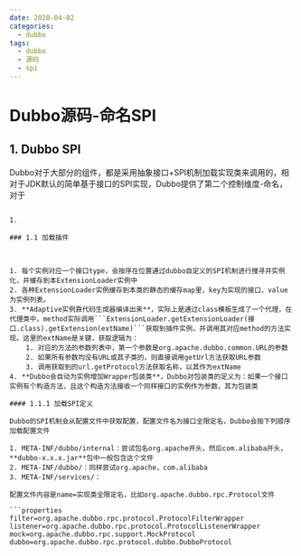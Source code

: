 ```yaml
---
date: 2020-04-02
categories:
  - dubbo
tags:
  - dubbo
  - 源码
  - spi
---
```

# Dubbo源码-命名SPI

## 1. Dubbo SPI

Dubbo对于大部分的组件，都是采用抽象接口+SPI机制加载实现类来调用的，相对于JDK默认的简单基于接口的SPI实现，Dubbo提供了第二个控制维度-命名，对于

```

1. 

### 1.1 加载插件



1. 每个实例对应一个接口type，会按序在位置通过dubbo自定义的SPI机制进行搜寻并实例化，并缓存到本ExtensionLoader实例中
2. 各种ExtensionLoader实例缓存到本类的静态的缓存map里，key为实现的接口，value为实例列表。
3. **Adaptive实例靠代码生成器编译出来**，实际上是通过class模板生成了一个代理，在代理类中，method实际调用```ExtensionLoader.getExtensionLoader(接口.class).getExtension(extName)```获取到插件实例，并调用其对应method的方法实现。这里的extName是关键，获取逻辑为：
    1. 对应的方法的参数列表中，第一个参数是org.apache.dubbo.common.URL的参数
    2. 如果所有参数均没有URL或其子类的，则直接调用getUrl方法获取URL参数
    3. 调用获取到的url.getProtocol方法获取名称，以其作为extName
4. **Dubbo会自动为实例增加Wrapper包装类**，Dubbo对包装类的定义为：如果一个接口实例有个构造方法，且这个构造方法接收一个同样接口的实例作为参数，其为包装类

#### 1.1.1 加载SPI定义

Dubbo的SPI机制会从配置文件中获取配置，配置文件名为接口全限定名，Dubbo会按下列顺序加载配置文件

1. META-INF/dubbo/internal：尝试包名org.apache开头，然后com.alibaba开头，**dubbo-x.x.x.jar**包中一般包含这个文件
2. META-INF/dubbo/：同样尝试org.apache，com.alibaba
3. META-INF/services/：

配置文件内容是name=实现类全限定名，比如org.apache.dubbo.rpc.Protocol文件

```properties
filter=org.apache.dubbo.rpc.protocol.ProtocolFilterWrapper
listener=org.apache.dubbo.rpc.protocol.ProtocolListenerWrapper
mock=org.apache.dubbo.rpc.support.MockProtocol
dubbo=org.apache.dubbo.rpc.protocol.dubbo.DubboProtocol
```